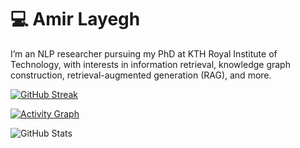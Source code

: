 # 💻 Amir Layegh

I’m an NLP researcher pursuing my PhD at KTH Royal Institute of Technology, with interests in information retrieval, knowledge graph construction, retrieval-augmented generation (RAG), and more.

[![GitHub Streak](https://streak-stats.demolab.com/?user=AmirLayegh&theme=dark&hide_border=true&cache_seconds=1800)](https://github.com/AmirLayegh)

[![Activity Graph](https://github-readme-activity-graph.vercel.app/graph?username=AmirLayegh&theme=react-dark&hide_border=true&cache_seconds=1800)](https://github.com/AmirLayegh)

![GitHub Stats](https://github-readme-stats.vercel.app/api?username=AmirLayegh&show_icons=true&theme=minimal&hide_border=true&bg_color=0D1117&count_private=true&include_all_commits=true&cache_seconds=1800)

